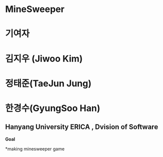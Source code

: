 # MineSweeper

# 기여자

 김지우 (Jiwoo Kim) 
=============

 정태준(TaeJun Jung)
=============

 한경수(GyungSoo Han)
=============

Hanyang University ERICA , Dvision of Software
---

**Goal**

*making minesweeper game
